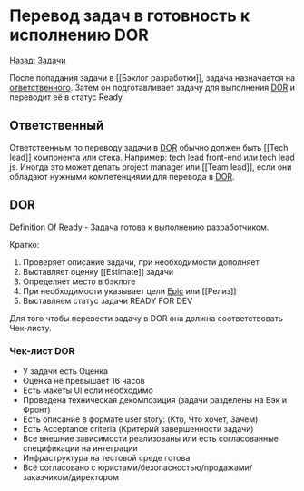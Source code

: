 # Перевод задач в готовность к исполнению DOR
[Назад: Задачи](Задачи.md)

После попадания задачи в [[Бэклог разработки]], задача назначается на [ответственного](#Ответственный). Затем он подготавливает задачу для выполнения [DOR](#DOR) и переводит её в статус Ready.

## Ответственный
Ответственным по переводу задачи в [DOR](#DOR) обычно должен быть [[Tech lead]] компонента или стека. Например: tech lead front-end или tech lead js. Иногда это может делать project manager или [[Team lead]], если они обладают нужными компетенциями для перевода в [DOR](#DOR). 

## DOR
Definition Of Ready - Задача готова к выполнению разработчиком. 

Кратко:
1. Проверяет описание задачи, при необходимости дополняет
2. Выставляет оценку [[Estimate]] задачи
3. Определяет место в бэклоге
4. При необходимости указывает цели [Epic](Типы%20задач.md#epic) или [[Релиз]]
5. Выставляем статус задачи READY FOR DEV

Для того чтобы перевести задачу в DOR она должна соответствовать Чек-листу.

### Чек-лист DOR
-   У задачи есть Оценка
-   Оценка не превышает 16 часов
-   Есть макеты UI если необходимо
-   Проведена техническая декомпозиция (задачи разделены на Бэк и Фронт)
-   Есть описание в формате user story: (Кто, Что хочет, Зачем)
-   Есть Acceptance criteria (Критерий завершенности задачи)
-   Все внешние зависимости реализованы или есть согласованные спецификации на интеграции
-   Инфраструктура на тестовой среде готова
-   Всё согласовано с юристами/безопасностью/продажами/заказчиком/директором